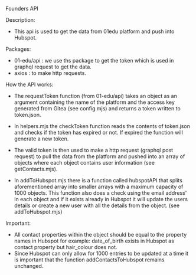 Founders API

Description:

-   This api is used to get the data from 01edu platform and push into Hubspot.

Packages:

-   01-edu/api : we use ths package to get the token which is used in graphql request to get the data.
-   axios : to make http requests.

How the API works:

-   The requestToken function (from 01-edu/api) takes an object as an argument containing the name of the platform and the access key generated from Gitea (see config.mjs) and returns a token written to token.json.

-   In helpers.mjs the checkToken function reads the contents of token.json and checks if the token has expired or not. If expired the function will generate a new token.

-   The valid token is then used to make a http request (graphql post request) to pull the data from the platform and pushed into an array of objects where each object contains user information (see getContacts.mjs).

-   In addToHubspot.mjs there is a function called hubspotAPI that splits aforementioned array into smaller arrays with a maximum capacity of 1000 objects. This function also does a check using the email address' in each object and if it exists already in Hubspot it will update the users details or create a new user with all the details from the object. (see addToHubspot.mjs)

Important:

-   All contact properties within the object should be equal to the property names in Hubspot for example: date_of_birth exists in Hubspot as contact property but hair_colour does not.
-   Since Hubspot can only allow for 1000 entries to be updated at a time it is important that the function addContactsToHubspot remains unchanged.
